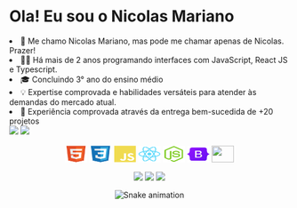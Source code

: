 <h1> Ola! Eu sou o Nicolas Mariano </h1>

<li> 
 👋 Me chamo Nicolas Mariano, mas pode me chamar apenas de Nicolas. Prazer!
</li>
 
 <li> 
  👨‍💻 Há mais de 2 anos programando interfaces com JavaScript, React JS e Typescript.
 </li>
 
 
  <li> 
 🎓 Concluindo 3° ano do ensino médio
 </li>
 
 
  <li> 
 💡 Expertise comprovada e habilidades versáteis para atender às demandas do mercado atual.
 </li>
 
 
  <li> 
 🚀 Experiência comprovada através da entrega bem-sucedida de +20 projetos
 </li>




<div>
 <img  height="180em" src="https://github-readme-stats.vercel.app/api?username=nicolas00000&show_icons=true&border_color=00000000&theme=buefy&text_color=686D76&icon_color=A31ACB&bg_color=00000000&include_all_commits=true&count_private=true"/>
<img  height="150em"  src="https://github-readme-stats.vercel.app/api/top-langs?username=nicolas00000&hide_border=true&layout=compact&text_color=686D76&theme=buefy&bg_color=00000000">
  
</div>
  
<div align="center">
  <div style="display: inline_block"><br>
  <img align="center"  height="30" width="40" src="https://raw.githubusercontent.com/devicons/devicon/master/icons/html5/html5-original.svg">
  <img align="center"  height="30" width="40" src="https://raw.githubusercontent.com/devicons/devicon/master/icons/css3/css3-original.svg">
 <img align="center" height="30" width="40" src="https://raw.githubusercontent.com/devicons/devicon/master/icons/javascript/javascript-plain.svg">
  <img align="center"  height="30" width="40" src="https://raw.githubusercontent.com/devicons/devicon/master/icons/react/react-original.svg">
  <img align="center"  height="30" width="40" src="https://raw.githubusercontent.com/devicons/devicon/master/icons/nodejs/nodejs-original.svg">
  <img align="center"  height="30" width="40" src="https://raw.githubusercontent.com/devicons/devicon/master/icons/bootstrap/bootstrap-original.svg">
  <img align="center" height="30" width="40" src="https://user-images.githubusercontent.com/87996073/183702642-5eb18eb5-d274-48c2-ba09-fb033a12319a.png">
  
    
  </div>
  <br>
   
<div> 
  <a href="https://instagram.com/__nicolas_m" target="_blank"><img src="https://img.shields.io/badge/-Instagram-%23E4405F?style=for-the-badge&logo=instagram&logoColor=white" target="_blank"></a>
  <a href = "mailto:nicmariano10@gmail.com"><img src="https://img.shields.io/badge/-Gmail-%23333?style=for-the-badge&logo=gmail&logoColor=white" target="_blank"></a>
  <a href="https://www.linkedin.com/in/nicolas-mariano-397830217/" target="_blank"><img src="https://img.shields.io/badge/-LinkedIn-%230077B5?style=for-the-badge&logo=linkedin&logoColor=white" target="_blank"></a> 
 

  ![Snake animation](https://github.com/nicolas00000/nicolas00000/blob/output/github-contribution-grid-snake.svg)
</div>
